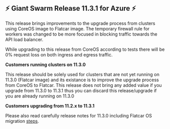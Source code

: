 ## :zap:  Giant Swarm Release 11.3.1 for Azure :zap:

This release brings improvements to the upgrade process from clusters using CoreOS image to Flatcar image.
The temporary firewall rule for workers was changed to be more focused in blocking traffic towards the API load balancer.

While upgrading to this release from CoreOS according to tests there will be 0% request loss on both ingress and egress traffic.

**Customers running clusters on 11.3.0**

This release should be solely used for clusters that are not yet running on 11.3.0 (Flatcar image) and its existance is to improve the upgrade process from CoreOS to Flatcar.
This release does not bring any added value if you upgrade from 11.3.0 to 11.3.1 thus you can discard this release/upgrade if you are already running on 11.3.0

**Customers upgrading from 11.2.x to 11.3.1**

Please also read carefully release notes for 11.3.0 including Flatcar OS migration [steps](https://github.com/giantswarm/releases/blob/master/release-notes/azure/v11.3.0.md). 

